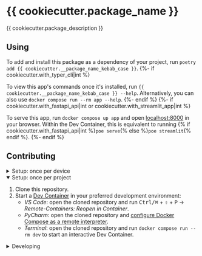# {{ cookiecutter.package_name }}

{{ cookiecutter.package_description }}

## Using

To add and install this package as a dependency of your project, run
`poetry add {{ cookiecutter.__package_name_kebab_case }}`.
{%- if cookiecutter.with_typer_cli|int %}

To view this app's commands once it's installed, run
`{{ cookiecutter.__package_name_kebab_case }} --help`. Alternatively, you can also use
`docker compose run --rm app --help`.
{%- endif %}
{%- if cookiecutter.with_fastapi_api|int or cookiecutter.with_streamlit_app|int %}

To serve this app, run `docker compose up app` and open [localhost:8000](http://localhost:8000) in your browser. Within the Dev Container, this is equivalent to running {% if cookiecutter.with_fastapi_api|int %}`poe serve`{% else %}`poe streamlit`{% endif %}.
{%- endif %}

## Contributing

<details>
<summary>Setup: once per device</summary>

{% if cookiecutter.continuous_integration == "GitLab" -%}
1. [Generate an SSH key](https://docs.gitlab.com/ee/ssh/README.html#generate-an-ssh-key-pair) and [add the SSH key to your GitLab account](https://docs.gitlab.com/ee/ssh/README.html#add-an-ssh-key-to-your-gitlab-account).
1. Configure SSH to automatically load your SSH keys:
   ```sh
   cat << EOF >> ~/.ssh/config
   Host *
     AddKeysToAgent yes
     IgnoreUnknown UseKeychain
     UseKeychain yes
   EOF
   ```
{%- if cookiecutter.private_package_repository_name %}
1. [Create a personal access token](https://docs.gitlab.com/ee/user/profile/personal_access_tokens.html#create-a-personal-access-token)
   with the `api` scope and use it to
   [add your private package repository credentials to your Poetry's `auth.toml` file](https://python-poetry.org/docs/repositories/#configuring-credentials):
   ```toml
   # Linux:   ~/.config/pypoetry/auth.toml
   # macOS:   ~/Library/Application Support/pypoetry/auth.toml
   # Windows: C:\Users\%USERNAME%\AppData\Roaming\pypoetry\auth.toml
   [http-basic.{{ cookiecutter.private_package_repository_name|slugify }}]
   username = "{personal access token name}"
   password = "{personal access token}"
   ```
{%- endif %}
{%- else -%}
1. [Generate an SSH key](https://docs.github.com/en/authentication/connecting-to-github-with-ssh/generating-a-new-ssh-key-and-adding-it-to-the-ssh-agent#generating-a-new-ssh-key) and [add the SSH key to your GitHub account](https://docs.github.com/en/authentication/connecting-to-github-with-ssh/adding-a-new-ssh-key-to-your-github-account).
2. Configure SSH to automatically load your SSH keys:
   ```sh
   cat << EOF >> ~/.ssh/config
   Host *
     AddKeysToAgent yes
     IgnoreUnknown UseKeychain
     UseKeychain yes
   EOF
   ```
{%- if cookiecutter.private_package_repository_name %}
1. [Add your private package repository credentials to your Poetry's `auth.toml` file](https://python-poetry.org/docs/repositories/#configuring-credentials):
   ```toml
   # Linux:   ~/.config/pypoetry/auth.toml
   # macOS:   ~/Library/Application Support/pypoetry/auth.toml
   # Windows: C:\Users\%USERNAME%\AppData\Roaming\pypoetry\auth.toml
   [http-basic.{{ cookiecutter.private_package_repository_name|slugify }}]
   username = "{username}"
   password = "{password}"
   ```
{%- endif %}
{%- endif %}
1. [Install Docker Desktop](https://www.docker.com/get-started).
   - Enable _Use Docker Compose V2_ in Docker Desktop's preferences window.
   - _Linux only_:
     - [Configure Docker and Docker Compose to use the BuildKit build system](https://docs.docker.com/develop/develop-images/build_enhancements/#to-enable-buildkit-builds).
       On macOS and Windows, BuildKit is enabled by default in Docker Desktop.
     - Export your user's user id and group id so that
       [files created in the Dev Container are owned by your user](https://github.com/moby/moby/issues/3206):
       ```sh
       cat << EOF >> ~/.bashrc
       export UID=$(id --user)
       export GID=$(id --group)
       {%- if cookiecutter.private_package_repository_name %}
       export POETRY_AUTH_TOML_PATH="~/.config/pypoetry/auth.toml"
       {%- endif %}
       EOF
       ```
   {%- if cookiecutter.private_package_repository_name %}
   - _Windows only_:
     - Export the location of your private package repository credentials so that Docker Compose can
       load these as a
       [build and run time secret](https://docs.docker.com/compose/compose-file/compose-file-v3/#secrets-configuration-reference):
       ```bat
       setx POETRY_AUTH_TOML_PATH %APPDATA%\pypoetry\auth.toml
       ```
   {%- endif %}
2. [Install VS Code](https://code.visualstudio.com/) and [VS Code's Remote-Containers extension](https://marketplace.visualstudio.com/items?itemName=ms-vscode-remote.remote-containers). Alternatively, install [PyCharm](https://www.jetbrains.com/pycharm/download/).
   - _Optional:_ Install a [Nerd Font](https://www.nerdfonts.com/font-downloads) such as
     [FiraCode Nerd Font](https://github.com/ryanoasis/nerd-fonts/tree/master/patched-fonts/FiraCode)
     with `brew tap homebrew/cask-fonts && brew install --cask font-fira-code-nerd-font` and
     [configure VS Code](https://github.com/tonsky/FiraCode/wiki/VS-Code-Instructions) or
     [configure PyCharm](https://github.com/tonsky/FiraCode/wiki/Intellij-products-instructions) to
     use `'FiraCode Nerd Font'`.

</details>

<details open>
<summary>Setup: once per project</summary>

1. Clone this repository.
2. Start a [Dev Container](https://code.visualstudio.com/docs/remote/containers) in your preferred development environment:
   - _VS Code_: open the cloned repository and run <kbd>Ctrl/⌘</kbd> + <kbd>⇧</kbd> + <kbd>P</kbd> →
     _Remote-Containers: Reopen in Container_.
   - _PyCharm_: open the cloned repository and
     [configure Docker Compose as a remote interpreter](https://www.jetbrains.com/help/pycharm/using-docker-compose-as-a-remote-interpreter.html#docker-compose-remote).
   - _Terminal_: open the cloned repository and run `docker compose run --rm dev` to start an
     interactive Dev Container.

</details>

<details>
<summary>Developing</summary>

{%- if cookiecutter.with_commitizen %}
- This project follows the [Conventional Commits](https://www.conventionalcommits.org/) standard to automate [Semantic Versioning](https://semver.org/) and [Keep A Changelog](https://keepachangelog.com/) with [Commitizen](https://github.com/commitizen-tools/commitizen).
{%- endif %}
- Run `poe` from within the development environment to print a list of [Poe the Poet](https://github.com/nat-n/poethepoet) tasks available to run on this project.
- Run `poetry add {package}` from within the development environment to install a run time
  dependency and add it to `pyproject.toml` and `poetry.lock`.
  - If the package is for development only, include the `--dev` flag so that it won't be installed
    in production environments
- Run `poetry remove {package}` from within the development environment to uninstall a run time
  dependency and remove it from `pyproject.toml` and `poetry.lock`.
- Run `poetry update` from within the development environment to upgrade all dependencies to the
  latest versions allowed by `pyproject.toml`.
{%- if cookiecutter.with_commitizen %}
- Run `cz bump` to bump the package's version, update the `CHANGELOG.md`, and create a git tag.
{%- endif %}
</details>
